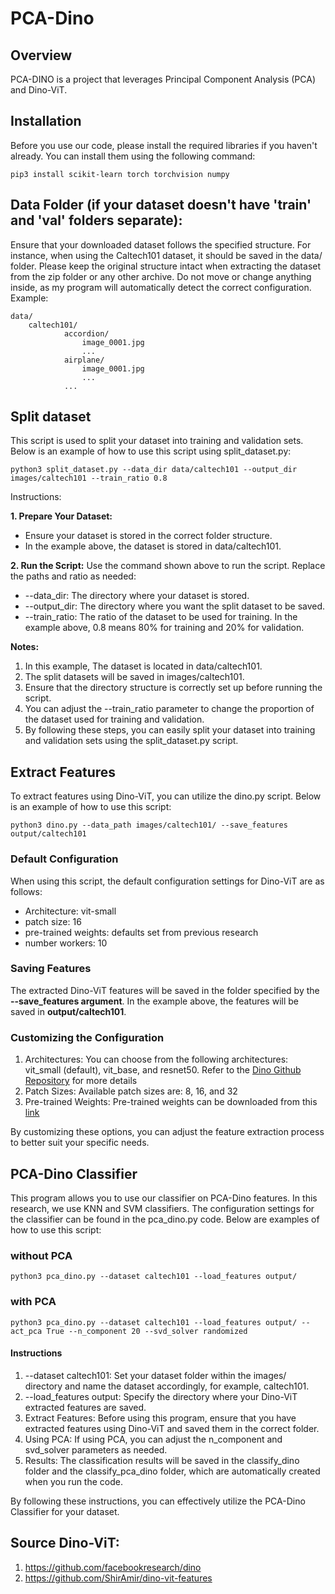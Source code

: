 
# PCA-Dino

## Overview
PCA-DINO is a project that leverages Principal Component Analysis (PCA) and Dino-ViT.

## Installation

Before you use our code, please install the required libraries if you haven't already. You can install them using the following command:

```
pip3 install scikit-learn torch torchvision numpy
```

## Data Folder (if your dataset doesn't have 'train' and 'val' folders separate):
Ensure that your downloaded dataset follows the specified structure. For instance, when using the Caltech101 dataset, it should be saved in the data/ folder. Please keep the original structure intact when extracting the dataset from the zip folder or any other archive. Do not move or change anything inside, as my program will automatically detect the correct configuration. Example:

```
data/
    caltech101/
            accordion/
                image_0001.jpg
                ...
            airplane/
                image_0001.jpg
                ...
            ...
```

## Split dataset

This script is used to split your dataset into training and validation sets. Below is an example of how to use this script using split_dataset.py:

```
python3 split_dataset.py --data_dir data/caltech101 --output_dir images/caltech101 --train_ratio 0.8
```
Instructions:

**1. Prepare Your Dataset:**
* Ensure your dataset is stored in the correct folder structure.
* In the example above, the dataset is stored in data/caltech101.

**2. Run the Script:**
Use the command shown above to run the script. Replace the paths and ratio as needed:
* --data_dir: The directory where your dataset is stored.
* --output_dir: The directory where you want the split dataset to be saved.
* --train_ratio: The ratio of the dataset to be used for training. In the example above, 0.8 means 80% for training and 20% for validation.

**Notes:**
1. In this example, The dataset is located in data/caltech101.
2. The split datasets will be saved in images/caltech101.
3. Ensure that the directory structure is correctly set up before running the script.
4. You can adjust the --train_ratio parameter to change the proportion of the dataset used for training and validation.
5. By following these steps, you can easily split your dataset into training and validation sets using the split_dataset.py script.

## Extract Features
To extract features using Dino-ViT, you can utilize the dino.py script. Below is an example of how to use this script:
```
python3 dino.py --data_path images/caltech101/ --save_features output/caltech101
```
### Default Configuration
When using this script, the default configuration settings for Dino-ViT are as follows:
* Architecture: vit-small
* patch size: 16
* pre-trained weights: defaults set from previous research
* number workers: 10

### Saving Features
The extracted Dino-ViT features will be saved in the folder specified by the **--save_features argument**. In the example above, the features will be saved in **output/caltech101**.

### Customizing the Configuration
1. Architectures: You can choose from the following architectures: vit_small (default), vit_base, and resnet50. Refer to the [Dino Github Repository](https://github.com/facebookresearch/dino) for more details 
2. Patch Sizes: Available patch sizes are: 8, 16, and 32
3. Pre-trained Weights: Pre-trained weights can be downloaded from this [link](https://github.com/facebookresearch/dino)

By customizing these options, you can adjust the feature extraction process to better suit your specific needs.

## PCA-Dino Classifier
This program allows you to use our classifier on PCA-Dino features. In this research, we use KNN and SVM classifiers. The configuration settings for the classifier can be found in the pca_dino.py code. Below are examples of how to use this script:

### without PCA
```
python3 pca_dino.py --dataset caltech101 --load_features output/
```
### with PCA
```
python3 pca_dino.py --dataset caltech101 --load_features output/ --act_pca True --n_component 20 --svd_solver randomized
```

#### Instructions
1. --dataset caltech101: Set your dataset folder within the images/ directory and name the dataset accordingly, for example, caltech101.
2. --load_features output: Specify the directory where your Dino-ViT extracted features are saved.
3. Extract Features: Before using this program, ensure that you have extracted features using Dino-ViT and saved them in the correct folder.
4. Using PCA: If using PCA, you can adjust the n_component and svd_solver parameters as needed.
5. Results: The classification results will be saved in the classify_dino folder and the classify_pca_dino folder, which are automatically created when you run the code.
   
By following these instructions, you can effectively utilize the PCA-Dino Classifier for your dataset.

## Source Dino-ViT:
1. https://github.com/facebookresearch/dino
2. https://github.com/ShirAmir/dino-vit-features
